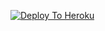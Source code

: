 [![Deploy To Heroku](https://www.herokucdn.com/deploy/button.svg)](https://heroku.com/deploy?template=https://github.com/NanoLBots/bleech)

